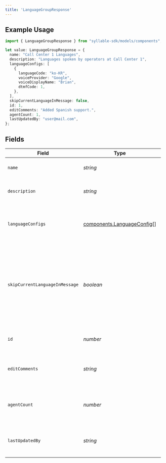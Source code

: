 ```yaml
---
title: 'LanguageGroupResponse'
---
```


## Example Usage

```typescript
import { LanguageGroupResponse } from "syllable-sdk/models/components";

let value: LanguageGroupResponse = {
  name: "Call Center 1 Languages",
  description: "Languages spoken by operators at Call Center 1",
  languageConfigs: [
    {
      languageCode: "ko-KR",
      voiceProvider: "Google",
      voiceDisplayName: "Brian",
      dtmfCode: 1,
    },
  ],
  skipCurrentLanguageInMessage: false,
  id: 1,
  editComments: "Added Spanish support.",
  agentCount: 1,
  lastUpdatedBy: "user@mail.com",
};
```

## Fields

| Field                                                                                                                             | Type                                                                                                                              | Required                                                                                                                          | Description                                                                                                                       | Example                                                                                                                           |
| --------------------------------------------------------------------------------------------------------------------------------- | --------------------------------------------------------------------------------------------------------------------------------- | --------------------------------------------------------------------------------------------------------------------------------- | --------------------------------------------------------------------------------------------------------------------------------- | --------------------------------------------------------------------------------------------------------------------------------- |
| `name`                                                                                                                            | *string*                                                                                                                          | TRUE                                                                                                                | The name of the language group.                                                                                                   | Call Center 1 Languages                                                                                                           |
| `description`                                                                                                                     | *string*                                                                                                                          | FALSE                                                                                                                | Description of the language group.                                                                                                | Languages spoken by operators at Call Center 1                                                                                    |
| `languageConfigs`                                                                                                                 | [components.LanguageConfig](/sdk-docs/models/components/languageconfig)[]                                                          | TRUE                                                                                                                | Voice and DTMF configurations for each language in the group.                                                                     |                                                                                                                                   |
| `skipCurrentLanguageInMessage`                                                                                                    | *boolean*                                                                                                                         | TRUE                                                                                                                | Whether a message using the language group to generate a language DTMF menu should skip the agent's current language in the menu. |                                                                                                                                   |
| `id`                                                                                                                              | *number*                                                                                                                          | TRUE                                                                                                                | The ID of the language group to update.                                                                                           | 1                                                                                                                                 |
| `editComments`                                                                                                                    | *string*                                                                                                                          | FALSE                                                                                                                | Comments for the most recent edit to the language group.                                                                          | Added Spanish support.                                                                                                            |
| `agentCount`                                                                                                                      | *number*                                                                                                                          | FALSE                                                                                                                | Number of agents associated with the language group.                                                                              | 1                                                                                                                                 |
| `lastUpdatedBy`                                                                                                                   | *string*                                                                                                                          | TRUE                                                                                                                | Email of the user who last updated the language group.                                                                            | user@mail.com                                                                                                                     |